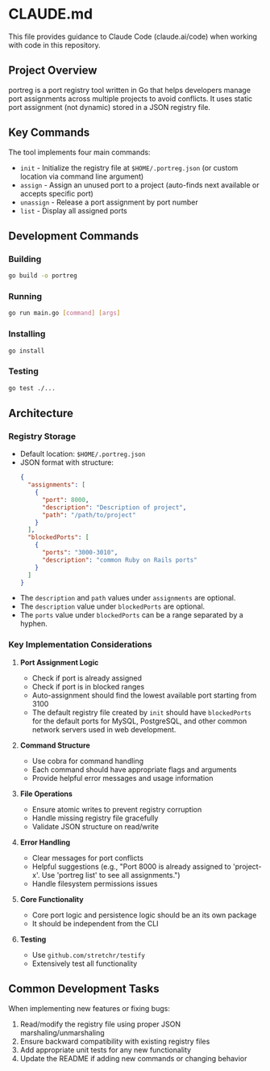 # CLAUDE.md

This file provides guidance to Claude Code (claude.ai/code) when working with code in this repository.

## Project Overview

portreg is a port registry tool written in Go that helps developers manage port assignments across multiple projects to avoid conflicts. It uses static port assignment (not dynamic) stored in a JSON registry file.

## Key Commands

The tool implements four main commands:
- `init` - Initialize the registry file at `$HOME/.portreg.json` (or custom location via command line argument)
- `assign` - Assign an unused port to a project (auto-finds next available or accepts specific port)
- `unassign` - Release a port assignment by port number
- `list` - Display all assigned ports

## Development Commands

### Building
```bash
go build -o portreg
```

### Running
```bash
go run main.go [command] [args]
```

### Installing
```bash
go install
```

### Testing
```bash
go test ./...
```

## Architecture

### Registry Storage
- Default location: `$HOME/.portreg.json`
- JSON format with structure:
  ```json
  {
    "assignments": [
      {
        "port": 8000,
        "description": "Description of project",
        "path": "/path/to/project"
      }
    ],
    "blockedPorts": [
      {
        "ports": "3000-3010",
        "description": "common Ruby on Rails ports"
      }
    ]
  }
  ```
- The `description` and `path` values under `assignments` are optional.
- The `description` value under `blockedPorts` are optional.
- The `ports` value under `blockedPorts` can be a range separated by a hyphen.

### Key Implementation Considerations

1. **Port Assignment Logic**
   - Check if port is already assigned
   - Check if port is in blocked ranges
   - Auto-assignment should find the lowest available port starting from 3100
   - The default registry file created by `init` should have `blockedPorts` for the default ports for MySQL, PostgreSQL, and other common network servers used in web development.

2. **Command Structure**
   - Use cobra for command handling
   - Each command should have appropriate flags and arguments
   - Provide helpful error messages and usage information

3. **File Operations**
   - Ensure atomic writes to prevent registry corruption
   - Handle missing registry file gracefully
   - Validate JSON structure on read/write

4. **Error Handling**
   - Clear messages for port conflicts
   - Helpful suggestions (e.g., "Port 8000 is already assigned to 'project-x'. Use 'portreg list' to see all assignments.")
   - Handle filesystem permissions issues

5. **Core Functionality**
   - Core port logic and persistence logic should be an its own package
   - It should be independent from the CLI

6. **Testing**
   - Use `github.com/stretchr/testify`
   - Extensively test all functionality

## Common Development Tasks

When implementing new features or fixing bugs:
1. Read/modify the registry file using proper JSON marshaling/unmarshaling
2. Ensure backward compatibility with existing registry files
3. Add appropriate unit tests for any new functionality
4. Update the README if adding new commands or changing behavior

